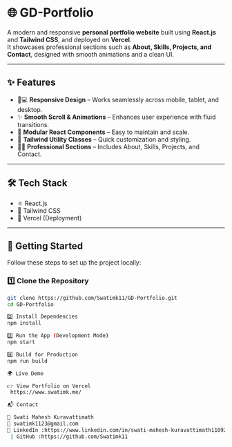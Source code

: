 # 🌐 GD-Portfolio

A modern and responsive **personal portfolio website** built using **React.js** and **Tailwind CSS**, and deployed on **Vercel**.  
It showcases professional sections such as **About, Skills, Projects, and Contact**, designed with smooth animations and a clean UI.

---

## ✨ Features
- 📱💻 **Responsive Design** – Works seamlessly across mobile, tablet, and desktop.  
- ✨ **Smooth Scroll & Animations** – Enhances user experience with fluid transitions.  
- 🧩 **Modular React Components** – Easy to maintain and scale.  
- 🎯 **Tailwind Utility Classes** – Quick customization and styling.  
- 👨‍💻 **Professional Sections** – Includes About, Skills, Projects, and Contact.  

---

## 🛠️ Tech Stack
- ⚛️ React.js  
- 🎨 Tailwind CSS  
- 💾 Vercel (Deployment)  

---

## 🚀 Getting Started

Follow these steps to set up the project locally:

### 1️⃣ Clone the Repository
```bash
git clone https://github.com/Swatimk11/GD-Portfolio.git
cd GD-Portfolio

2️⃣ Install Dependencies
npm install

3️⃣ Run the App (Development Mode)
npm start

4️⃣ Build for Production
npm run build

🌍 Live Demo

👉 View Portfolio on Vercel
 https://www.swatimk.me/

📬 Contact

💼 Swati Mahesh Kuravattimath
📧 swatimk1123@gmail.com
🔗 LinkedIn :https://www.linkedin.com/in/swati-mahesh-kuravattimath110923/
 | GitHub :https://github.com/Swatimk11
